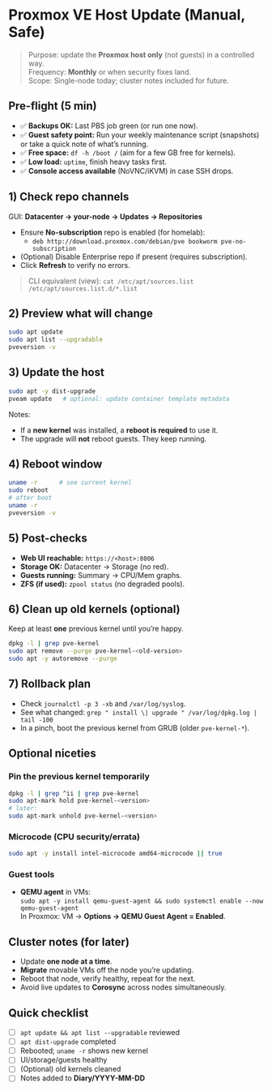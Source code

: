 # Proxmox VE Host Update (Manual, Safe)

> Purpose: update the **Proxmox host only** (not guests) in a controlled way.  
> Frequency: **Monthly** or when security fixes land.  
> Scope: Single-node today; cluster notes included for future.

## Pre-flight (5 min)

- ✅ **Backups OK:** Last PBS job green (or run one now).  
- ✅ **Guest safety point:** Run your weekly maintenance script (snapshots) or take a quick note of what’s running.  
- ✅ **Free space:** `df -h /boot /` (aim for a few GB free for kernels).  
- ✅ **Low load:** `uptime`, finish heavy tasks first.  
- ✅ **Console access available** (NoVNC/iKVM) in case SSH drops.

## 1) Check repo channels

GUI: **Datacenter → your-node → Updates → Repositories**  
- Ensure **No-subscription** repo is enabled (for homelab):  
  - `deb http://download.proxmox.com/debian/pve bookworm pve-no-subscription`  
- (Optional) Disable Enterprise repo if present (requires subscription).  
- Click **Refresh** to verify no errors.

> CLI equivalent (view): `cat /etc/apt/sources.list /etc/apt/sources.list.d/*.list`

## 2) Preview what will change

```bash
sudo apt update
sudo apt list --upgradable
pveversion -v
```

## 3) Update the host

```bash
sudo apt -y dist-upgrade
pveam update   # optional: update container template metadata
```

Notes:
- If a **new kernel** was installed, a **reboot is required** to use it.
- The upgrade will **not** reboot guests. They keep running.

## 4) Reboot window

```bash
uname -r      # see current kernel
sudo reboot
# after boot
uname -r
pveversion -v
```

## 5) Post-checks

- **Web UI reachable:** `https://<host>:8006`
- **Storage OK:** Datacenter → Storage (no red).  
- **Guests running:** Summary → CPU/Mem graphs.  
- **ZFS (if used):** `zpool status` (no degraded pools).

## 6) Clean up old kernels (optional)

Keep at least **one** previous kernel until you’re happy.

```bash
dpkg -l | grep pve-kernel
sudo apt remove --purge pve-kernel-<old-version>
sudo apt -y autoremove --purge
```

## 7) Rollback plan

- Check `journalctl -p 3 -xb` and `/var/log/syslog`.  
- See what changed: `grep " install \| upgrade " /var/log/dpkg.log | tail -100`  
- In a pinch, boot the previous kernel from GRUB (older `pve-kernel-*`).

## Optional niceties

### Pin the previous kernel temporarily
```bash
dpkg -l | grep ^ii | grep pve-kernel
sudo apt-mark hold pve-kernel-<version>
# later:
sudo apt-mark unhold pve-kernel-<version>
```

### Microcode (CPU security/errata)
```bash
sudo apt -y install intel-microcode amd64-microcode || true
```

### Guest tools
- **QEMU agent** in VMs:  
  `sudo apt -y install qemu-guest-agent && sudo systemctl enable --now qemu-guest-agent`  
  In Proxmox: VM → **Options → QEMU Guest Agent = Enabled**.

## Cluster notes (for later)

- Update **one node at a time**.  
- **Migrate** movable VMs off the node you’re updating.  
- Reboot that node, verify healthy, repeat for the next.  
- Avoid live updates to **Corosync** across nodes simultaneously.

## Quick checklist

- [ ] `apt update && apt list --upgradable` reviewed  
- [ ] `apt dist-upgrade` completed  
- [ ] Rebooted; `uname -r` shows new kernel  
- [ ] UI/storage/guests healthy  
- [ ] (Optional) old kernels cleaned  
- [ ] Notes added to **Diary/YYYY-MM-DD**

